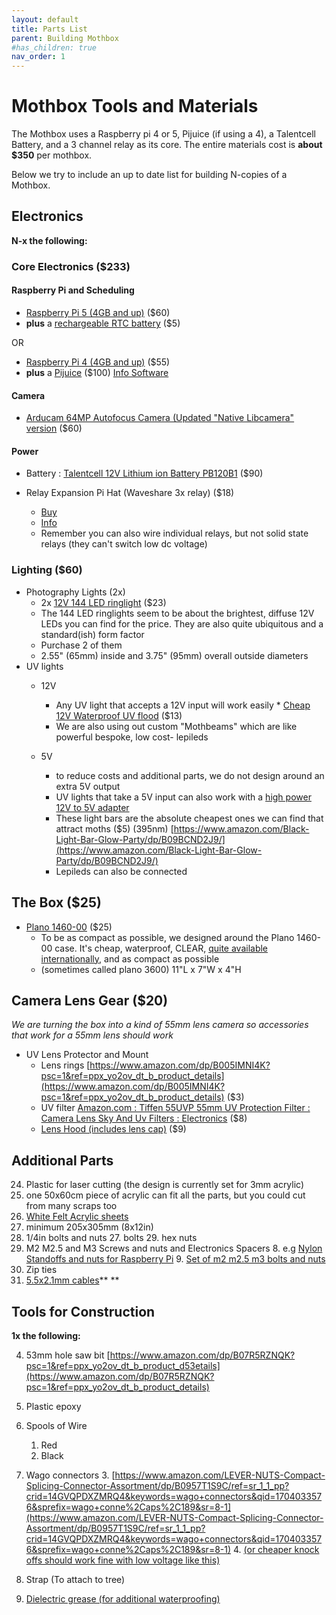 ```yaml
---
layout: default
title: Parts List
parent: Building Mothbox
#has_children: true
nav_order: 1
---
```

# Mothbox Tools and Materials

The Mothbox uses a Raspberry pi 4 or 5, Pijuice (if using a 4), a Talentcell Battery, and a 3 channel relay as its core.
The entire materials cost is **about $350** per mothbox.

Below we try to include an up to date list for building N-copies of a Mothbox.


## Electronics
**N-x the following:**

### Core Electronics ($233)

#### Raspberry Pi and Scheduling
* [Raspberry Pi 5 (4GB and up)](https://www.sparkfun.com/products/23550) ($60)
* **plus** a [rechargeable RTC battery](https://www.sparkfun.com/products/23590) ($5)

OR
* [Raspberry Pi 4 (4GB and up)](https://www.sparkfun.com/products/15447) ($55)
* **plus** a [Pijuice](https://www.sparkfun.com/products/14803) ($100) [Info Software](https://github.com/PiSupply/PiJuice)

#### Camera

* [Arducam 64MP Autofocus Camera (Updated "Native Libcamera" version](https://www.amazon.com/Arducam-Raspberry-Resolution-Support-Libcamera/dp/B0CQJPKFVF?ref_=ast_sto_dp) ($60)

#### Power
* Battery : [Talentcell 12V Lithium ion Battery PB120B1](https://www.amazon.com/gp/aw/d/B07H8F5HYJ?psc=1&ref=ppx_pop_mob_b_asin_title) ($90)

* Relay Expansion Pi Hat (Waveshare 3x relay) ($18)
    * [Buy](https://www.amazon.com/RPi-Relay-Board-Raspberry-3-CH/dp/B085QJFWBC/ref=sr_1_2?crid=AMFLD6YHJSZE&keywords=waveshare+relay&qid=1696772113&sprefix=waveshare+relay%2Caps%2C185&sr=8-2)
    * [Info](https://www.waveshare.com/wiki/RPi_Relay_Board)
    * Remember you can also wire individual relays, but not solid state relays (they can't switch low dc voltage)

### Lighting ($60)
* Photography Lights (2x)
  * 2x [12V 144 LED ringlight](https://www.amazon.com/Vision-Scientific-VMLIFR-09B-Adjustable-Microscope/dp/B07VR2LJJL/ref=sr_1_3?dib=eyJ2IjoiMSJ9.DbiY5JtmTyqdia8Ee8UuPpsoJM8OTk10ORY71iWG_mlVi8JpX9GsduTgfaqexSTuxIIwEXeeQxym52IUA-Yo9VWqxdLGL_8hGdoWaERt2zJLFEAj-nfKJU61L5OdAJpPrMNhk8d1OflupD8g-uksQH-57MFpgWmp23_Y2CtZatQVDPGVU8x2WEf09ujR0e-bCdWRp5TCan7V7R8_u9b7dqUM2he2iJkMw2qtBGOoj2U.zj3zCDFoME_grkL8IN7mYiOwL4_cmaemrzDmBTPF0h0&dib_tag=se&keywords=144+led+microscope+light&qid=1716984108&sr=8-3) ($23)
  * The 144 LED ringlights seem to be about the brightest, diffuse 12V LEDs you can find for the price. They are also quite ubiquitous and a standard(ish) form factor
  * Purchase 2 of them
  * 2.55" (65mm) inside and 3.75" (95mm) overall outside diameters
* UV lights
    * 12V
        * Any UV light that accepts a 12V input will work easily
              * [Cheap 12V Waterproof UV flood](https://www.amazon.com/dp/B07KHVZ7TG?psc=1&ref=ppx_yo2ov_dt_b_product_details) ($13)
        *  We are also using out custom "Mothbeams" which are like powerful bespoke, low cost- lepileds

    * 5V
        * to reduce costs and additional parts, we do not design around an extra 5V output
        * UV lights that take a 5V input can also work with a [high power 12V to 5V adapter](https://www.amazon.com/gp/product/B076ZLHLD3/ref=ppx_yo_dt_b_search_asin_title?ie=UTF8&psc=1)
        * These light bars are the absolute cheapest ones we can find that attract moths ($5) (395nm) [https://www.amazon.com/Black-Light-Bar-Glow-Party/dp/B09BCND2J9/](https://www.amazon.com/Black-Light-Bar-Glow-Party/dp/B09BCND2J9/)
        * Lepileds can also be connected


## The Box ($25)

* [Plano 1460-00](https://www.amazon.com/gp/product/B003FYMVXM/ref=ppx_yo_dt_b_search_asin_title?ie=UTF8&th=1) ($25)
   * To be as compact as possible, we designed around the Plano 1460-00 case. It's cheap, waterproof, CLEAR, [quite available internationally](https://www.amazon.co.uk/Plano-Waterproof-Polycarbonate-Storage-Yellow/dp/B003FYMVXM/ref=sr_1_1?crid=2E5PYBSX845ZS&dib=eyJ2IjoiMSJ9.0Mvt9HNdyLRRHMIsdw_cx2V2wa_AOajxudBJxMqbKXtobMazdnnmL4AK9vRT5NhxXDSrTu7YyvHwq7XCBXQ0gbDkhDh3xHr1f_KMfMoAyR4uGkSX8iNjirVwyKczaOvZGWN3yPrjZScHEVoSCyK76mI3ptkgvx0TsuZRHxHvwWb-4uEweEdw23izkp6CwsEix_okDFsYfqJ_pHniz_ZuFt3jT4DTiyHkHnsOERq9SoCZD1K3NjaLOoFfkyhr_q2OoKz8PEhB1RHucUU2_TF9DF1F86FhvpvAgkidJ22V6Hk.gJl_g-E11HPRA4RAzrS-1yH8-3nik0Z4A160Rn9mqvo&dib_tag=se&keywords=plano%2B1460&qid=1716985872&sprefix=plano%2B1460%2Caps%2C246&sr=8-1&th=1), and as compact as possible
   * (sometimes called plano 3600) 11"L x 7"W x 4"H </span>


## Camera Lens Gear ($20)
_We are turning the box into a kind of 55mm lens camera so accessories that work for a 55mm lens should work_

* UV Lens Protector and Mount 
    * Lens rings [https://www.amazon.com/dp/B005IMNI4K?psc=1&ref=ppx_yo2ov_dt_b_product_details](https://www.amazon.com/dp/B005IMNI4K?psc=1&ref=ppx_yo2ov_dt_b_product_details) ($3)
    * UV filter [Amazon.com : Tiffen 55UVP 55mm UV Protection Filter : Camera Lens Sky And Uv Filters : Electronics](https://www.amazon.com/dp/B00004ZCJH?psc=1&ref=ppx_yo2ov_dt_b_product_details) ($8)
   * [Lens Hood (includes lens cap)](https://www.amazon.com/gp/product/B082HRGFP7/ref=ppx_yo_dt_b_search_asin_title?ie=UTF8&th=1) ($9)


## Additional Parts
24. Plastic for laser cutting (the design is currently set for 3mm acrylic)
   25. one 50x60cm piece of acrylic can fit all the parts, but you could cut from many scraps too
26. [White Felt Acrylic sheets](https://www.amazon.com/9x12-Acrylic-Material-Fabric-Supplies-Halloween-Costumes-6PC/dp/B0848X2RFN/ref=sr_1_3?dib=eyJ2IjoiMSJ9.gFS8P-cDoFB4XpA7_W0gvBc_9vw2ipuLmQLHM1oH6WHm-rpvhojtFsw4-VVYN9RgzJqgeoZfQc-GgKlQYuri9de4n18XFwN3aR03TLqK5BZaFgvoQXJy5a8tuNzAw5aR07WMdnspB5j3RxqIaLdzq8EOqznuT63eXJA9c8d9X3sTNLpGbgu4AdZUEwb1ip86jgKdqpxE46HevLf8UHZ-uIXDX4Imd3afNMkHfYujeh6qedpbEy-KCbJFIFpRRuz9l24l7I1MhT5wjfhtY9DYpBNLplxBYQqFiTJ8oO9Utn8.2GSAKUNBlrddVj12orRDku6HokEvOe8WTteX10cGpfA&dib_tag=se&keywords=white%2Bacrylic%2Bfelt&qid=1716986941&sr=8-3&th=1)
   3. minimum 205x305mm (8x12in) 
27. 1/4in bolts and nuts
    27. bolts
    29. hex nuts
7. M2 M2.5 and M3 Screws and nuts and Electronics Spacers
   8. e.g [Nylon Standoffs and nuts for Raspberry Pi](https://www.amazon.com/HVAZI-240pcs-Standoffs-Assortment-Male-Female/dp/B07JYSFMRY/ref=sr_1_2?crid=1PL66CQEL4ZE2&dib=eyJ2IjoiMSJ9.pyXMukWPG2ANsjFMort6wWSJO4JaR6oQ5SljjHsGsDqL-pfOPJJP9dIc29BJBgFh6XSzcGasAmYrR96UADPiTg2nIZYWm7PureGhTCNJO_IJu7Yul9uXdSjGP90B4uo72ZRScOcI8PyUzlMBduhpqiJ92132oiNnzi5sIysICTCDVLieb_RrHFcUw9mmzScCPRzKvdA6_9kWrQuGbuy6RSV-umk-n8rhk68n7IJg4Lq4-DxUhOep5TOWcbcJaRLCPIoQsxNXgYUTJ_C4OEqFo8UFGdlfjB-GSvfy0P6xmLs.OUTFgOndKr7LAwQAswNQodMnI4IrMMk5BZvpQbwWCys&dib_tag=se&keywords=m2.5+plastic+standoffs&qid=1716986718&s=industrial&sprefix=m2.5+plastic+standoff%2Cindustrial%2C162&sr=1-2)
   9. [Set of m2 m2.5 m3 bolts and nuts](https://www.amazon.com/HVAZI-240pcs-Standoffs-Assortment-Male-Female/dp/B07JYSFMRY/ref=sr_1_2?crid=1PL66CQEL4ZE2&dib=eyJ2IjoiMSJ9.pyXMukWPG2ANsjFMort6wWSJO4JaR6oQ5SljjHsGsDqL-pfOPJJP9dIc29BJBgFh6XSzcGasAmYrR96UADPiTg2nIZYWm7PureGhTCNJO_IJu7Yul9uXdSjGP90B4uo72ZRScOcI8PyUzlMBduhpqiJ92132oiNnzi5sIysICTCDVLieb_RrHFcUw9mmzScCPRzKvdA6_9kWrQuGbuy6RSV-umk-n8rhk68n7IJg4Lq4-DxUhOep5TOWcbcJaRLCPIoQsxNXgYUTJ_C4OEqFo8UFGdlfjB-GSvfy0P6xmLs.OUTFgOndKr7LAwQAswNQodMnI4IrMMk5BZvpQbwWCys&dib_tag=se&keywords=m2.5+plastic+standoffs&qid=1716986718&s=industrial&sprefix=m2.5+plastic+standoff%2Cindustrial%2C162&sr=1-2)
9. Zip ties
10. [5.5x2.1mm cables](https://www.amazon.com/TalentCell-Adapter-5-5x2-1mm-5-5x2-5mm-Splitter/dp/B0BTBQJBSF/ref=sr_1_2?keywords=TalentCell+Power+Adapter+Cable%2C+DC+5.5x2.1mm+Male+to+DC+5.5x2.5mm+Male+Cable%2C+DC5521+1+Female+to+2+Male+Power+Supply+Y+Splitter+Cord%2C+DC5521+Male+to+DC4017+Male+Cable+for+CCTV+Camera%2C+LED+Strip+Light&qid=1682353719&sr=8-2)** **


## Tools for Construction
**1x the following:**


   
4. 53mm hole saw bit [https://www.amazon.com/dp/B07R5RZNQK?psc=1&ref=ppx_yo2ov_dt_b_product_d53etails](https://www.amazon.com/dp/B07R5RZNQK?psc=1&ref=ppx_yo2ov_dt_b_product_details)
5. Plastic epoxy
6. Spools of Wire
    1. Red
    2. Black
7. Wago connectors 
    3. [https://www.amazon.com/LEVER-NUTS-Compact-Splicing-Connector-Assortment/dp/B0957T1S9C/ref=sr_1_1_pp?crid=14GVQPDXZMRQ4&keywords=wago+connectors&qid=1704033576&sprefix=wago+conne%2Caps%2C189&sr=8-1](https://www.amazon.com/LEVER-NUTS-Compact-Splicing-Connector-Assortment/dp/B0957T1S9C/ref=sr_1_1_pp?crid=14GVQPDXZMRQ4&keywords=wago+connectors&qid=1704033576&sprefix=wago+conne%2Caps%2C189&sr=8-1)
    4. [(or cheaper knock offs should work fine with low voltage like this)](https://www.amazon.com/Connectors-Delgada-Conductor-Connector-Electrical/dp/B09TS9YKV1/ref=sxin_14_sbv_search_btf?content-id=amzn1.sym.6ca944f8-539c-499e-a3a4-26a566d1de59%3Aamzn1.sym.6ca944f8-539c-499e-a3a4-26a566d1de59&crid=14GVQPDXZMRQ4&cv_ct_cx=wago%2Bconnectors&keywords=wago%2Bconnectors&pd_rd_i=B09TS9YKV1&pd_rd_r=e648f2b2-c3a9-45f5-ad6a-cc2c01313274&pd_rd_w=juJLN&pd_rd_wg=YJ3Yz&pf_rd_p=6ca944f8-539c-499e-a3a4-26a566d1de59&pf_rd_r=2FNDQ7ZAN1YRNZK0V47C&qid=1704033576&sbo=RZvfv%2F%2FHxDF%2BO5021pAnSA%3D%3D&sprefix=wago%2Bconne%2Caps%2C189&sr=1-1-5190daf0-67e3-427c-bea6-c72c1df98776&th=1)

11. Strap (To attach to tree)
1. [Dielectric grease (for additional waterproofing)](https://www.amazon.com/Mission-Automotive-Dielectric-Silicone-Waterproof/dp/B016E5E59G/)

